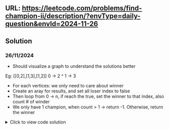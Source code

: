 ## URL: https://leetcode.com/problems/find-champion-ii/description/?envType=daily-question&envId=2024-11-26

## Solution
### 26/11/2024
- Should visualize a graph to understand the solutions better

Eg: [[0,2],[1,3],[1,2]]
0 -> 2
     ^
     1 -> 3
- For each vertices: we only need to care about winner
- Create an aray for results, and set all loser index to false
- Then loop from 0 -> n, if reach the true, set the winner to that index, also count # of winder
- We only have 1 champion, when count > 1 -> return -1. Otherwise, return the winner

<details>

<summary>Click to view code solution</summary>

```java
class Solution {
    public int findChampion(int n, int[][] edges) {
        boolean[] result = new boolean[n];
        Arrays.fill(result, true);
        int res = -1;
        int count = 0;
        for(int[] edge : edges) {
            int winner = edge[0];
            int loser = edge[1];
            result[loser] = false;
        }
        for(int i = 0; i < n; i++) {
            if(result[i]) {
                res = i;
                count++;
            }
        }
        return count > 1 ? -1 : res;
    }
}
```
</details>